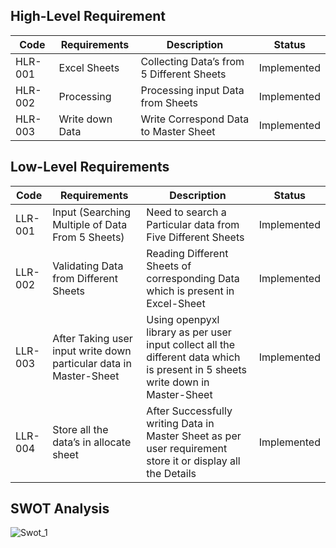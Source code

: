 

## High-Level Requirement
 
Code|Requirements|Description|Status
----|------------|-----------|------------
HLR-001|Excel Sheets |Collecting Data’s from 5 Different Sheets|Implemented 
HLR-002|Processing | Processing input Data from Sheets|Implemented 
HLR-003|Write down Data |  Write Correspond Data to Master Sheet|Implemented 



## Low-Level Requirements

Code|Requirements|Description|Status
----|------------|-----------|------------
LLR-001|Input (Searching Multiple of Data From 5 Sheets)|Need to search a Particular data from Five Different Sheets|Implemented
LLR-002|Validating Data from Different Sheets|Reading Different Sheets of corresponding Data which is present in Excel-Sheet|Implemented
LLR-003|After Taking user input write down particular data in Master-Sheet|Using openpyxl library as per user input collect all the different data which is present in 5 sheets write down in Master-Sheet  |Implemented
LLR-004|Store all the data’s in allocate sheet|After Successfully writing Data in Master Sheet as per user requirement store it or display all the Details |Implemented



## SWOT Analysis 

![Swot_1](https://user-images.githubusercontent.com/78853902/111622599-67a9cb80-880f-11eb-8fa7-23e9c2264eb9.PNG)









